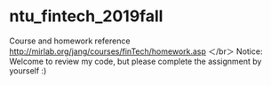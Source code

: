 # ntu_fintech_2019fall
Course and homework reference
http://mirlab.org/jang/courses/finTech/homework.asp ＜/br＞
Notice: Welcome to review my code, but please complete the assignment by yourself :)
